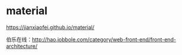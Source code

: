 # material
https://jianxiaofei.github.io/material/

伯乐在线：http://hao.jobbole.com/category/web-front-end/front-end-architecture/



